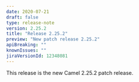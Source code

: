 ```yaml
---
date: 2020-07-21
draft: false 
type: release-note
version: 2.25.2
title: "Release 2.25.2"
preview: "New patch release 2.25.2"
apiBreaking: ""
knownIssues: ""
jiraVersionId: 12348081
---
```


This release is the new Camel 2.25.2 patch release.
